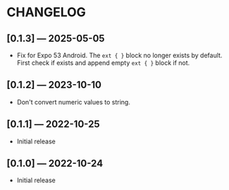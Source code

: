 # CHANGELOG

## [0.1.3] &mdash; 2025-05-05
* Fix for Expo 53 Android.  The `ext { }` block no longer exists by default.  First check if exists and append empty `ext { }` block if not.

## [0.1.2] &mdash; 2023-10-10
* Don't convert numeric values to string.

## [0.1.1] &mdash; 2022-10-25
* Initial release
## [0.1.0] &mdash; 2022-10-24
* Initial release
